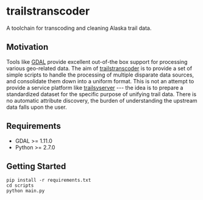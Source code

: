 trailstranscoder
================

A toolchain for transcoding and cleaning Alaska trail data.

Motivation
----------

Tools like [GDAL](http://gdal.org) provide excellent out-of-the box support for
processing various geo-related data. The aim of
[trailstranscoder](https://github.com/codeforanchorage/trailstranscoder) is to
provide a set of simple scripts to handle the processing of multiple disparate
data sources, and consolidate them down into a uniform format. This is not an
attempt to provide a service platform like
[trailsyserver](https://github.com/codeforamerica/trailsyserver) --- the idea
is to prepare a standardized dataset for the specific purpose of unifying trail
data. There is no automatic attribute discovery, the burden of understanding
the upstream data falls upon the user.

Requirements
------------

- GDAL >= 1.11.0
- Python >= 2.7.0

Getting Started
---------------

    pip install -r requirements.txt
    cd scripts
    python main.py

